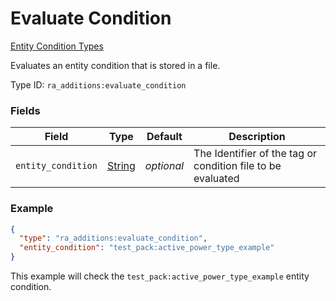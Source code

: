 # Evaluate Condition
[Entity Condition Types](../entity_condition_types_types.md)

Evaluates an entity condition that is stored in a file.

Type ID: `ra_additions:evaluate_condition`
### Fields
Field | Type | Default | Description
------|------|---------|-------------
`entity_condition` | [String](../data_types/string.md) | _optional_ | The Identifier of the tag or condition file to be evaluated

### Example
```json
{
  "type": "ra_additions:evaluate_condition",
  "entity_condition": "test_pack:active_power_type_example"
}
```
This example will check the `test_pack:active_power_type_example` entity condition.